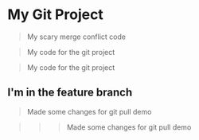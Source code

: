 # My Git Project

> My scary merge conflict code


> My code for the git project



> My code for the git project

## I'm in the feature branch

> Made some changes for git pull demo

>>>Made some changes for git pull demo
